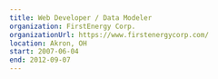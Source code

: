 ```yaml
---
title: Web Developer / Data Modeler
organization: FirstEnergy Corp.
organizationUrl: https://www.firstenergycorp.com/
location: Akron, OH
start: 2007-06-04
end: 2012-09-07
---
```


